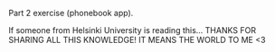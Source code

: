 Part 2 exercise (phonebook app).

If someone from Helsinki University is reading this... THANKS FOR SHARING ALL THIS KNOWLEDGE! IT MEANS THE WORLD TO ME <3

